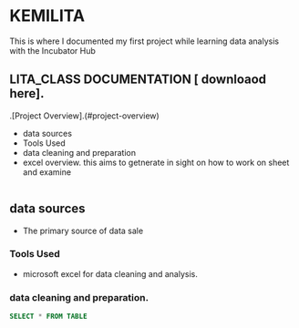 # KEMILITA
This is where I documented my first project while learning data analysis with the Incubator Hub
## LITA_CLASS DOCUMENTATION [ downloaod here].
.[Project Overview].(#project-overview) 
- data sources
 - Tools Used
-  data cleaning and preparation
- excel overview. this aims to getnerate in sight on how to work on sheet and examine
  ```
## data sources
- The primary source of data sale
### Tools Used
- microsoft excel for data cleaning and analysis.
### data cleaning and preparation.
``` SQL
SELECT * FROM TABLE

